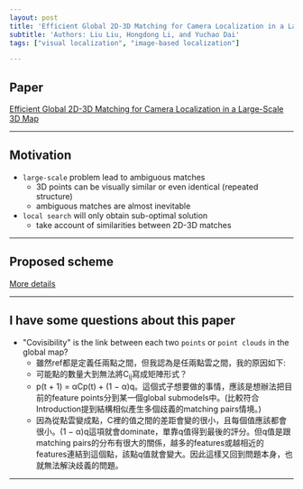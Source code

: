 ```yaml
---
layout: post
title: 'Efficient Global 2D-3D Matching for Camera Localization in a Large-Scale 3D Map'
subtitle: 'Authors: Liu Liu, Hongdong Li, and Yuchao Dai'
tags: ["visual localization", "image-based localization"]

---
```


## Paper
<a href="http://openaccess.thecvf.com/content_iccv_2017/html/Liu_Efficient_Global_2D-3D_ICCV_2017_paper.html"> Efficient Global 2D-3D Matching for Camera Localization in a Large-Scale 3D Map</a>

---

## Motivation
- `large-scale` problem lead to ambiguous matches
  - 3D points can be visually similar or even identical (repeated structure)
  - ambiguous matches are almost inevitable
- `local search` will only obtain sub-optimal solution
  - take account of similarities between 2D-3D matches
  
---

## Proposed scheme
[More details](https://github.com/hbyacademic/HBY/blob/master/_posts/0828_ICCV_Intro.pdf)

---

## I have some questions about this paper
- "Covisibility" is the link between each two `points` or `point clouds` in the global map?
  - 雖然ref都是定義任兩點之間，但我認為是任兩點雲之間，我的原因如下:
  - 可能點的數量大到無法將C<sub>ij</sub>寫成矩陣形式？
  - p(t + 1) = αCp(t) + (1 − α)q。這個式子想要做的事情，應該是想辦法把目前的feature points分到某一個global submodels中。(比較符合Introduction提到結構相似產生多個歧義的matching pairs情境。)
  - 因為從點雲變成點，C裡的值之間的差距會變的很小，且每個值應該都會很小。(1 − α)q這項就會dominate，單靠q值得到最後的評分。但q值是跟matching pairs的分布有很大的關係，越多的features或越相近的features連結到這個點，該點q值就會變大。因此這樣又回到問題本身，也就無法解決歧義的問題。

---
